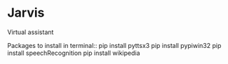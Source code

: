 # Jarvis
Virtual assistant

Packages to install in terminal::
pip install pyttsx3
pip install pypiwin32
pip install speechRecognition
pip install wikipedia
